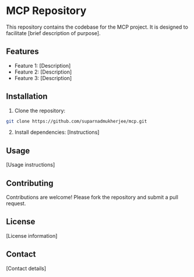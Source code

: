 # MCP Repository

This repository contains the codebase for the MCP project. It is designed to facilitate [brief description of purpose].

## Features
- Feature 1: [Description]
- Feature 2: [Description]
- Feature 3: [Description]

## Installation
1. Clone the repository:
```bash
git clone https://github.com/suparnadmukherjee/mcp.git
```
2. Install dependencies:
[Instructions]

## Usage
[Usage instructions]

## Contributing
Contributions are welcome! Please fork the repository and submit a pull request.

## License
[License information]

## Contact
[Contact details]
